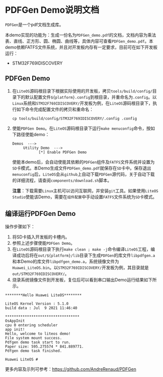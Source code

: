 # PDFGen Demo说明文档

`PDFGen`是一个pdf文档生成库。

本demo实现的功能为：生成一份名为`PDFGen_demo.pdf`的文档，文档内容为乘法表、直线、正方形、圆、椭圆、曲线等，具体内容可查看`PDFGen_demo.pdf`。本demo依赖FATFS文件系统，并且对开发板内存有一定要求，目前可在如下开发板运行：
- STM32F769IDISCOVERY


## PDFGen Demo

1. 在`LiteOS`源码根目录下根据实际使用的开发板，拷贝`tools/build/config/`目录下的默认配置文件`${platform}.config`到根目录，并重命名为`.config`。以`Linux`系统和`STM32F769IDISCOVERY/`开发板为例，在`LiteOS`源码根目录下，执行如下命令完成配置文件的拷贝和重命名：
   ```
   cp tools/build/config/STM32F769IDISCOVERY/.config .config
   ```

2. 使能`PDFGen Demo`。在`LiteOS`源码根目录下运行`make menuconfig`命令，按如下路径使能demo：
   ```
   Demos  --->
        Utility Demo  --->
               [*] Enable PDFGen Demo
   ```

   使能本demo后，会自动使能其依赖的`PDFGen`组件及`FATFS`文件系统并设置为`SD`卡模式。本Demo生成文件`PDFGen_demo.pdf`就保存在`SD`卡中。保存退出`menuconfig`后，`LiteOS`会从`github`上自动下载`PDFGen`源代码，关于自动下载的详细流程，请查阅`components/download.sh`脚本。

   **注意**：下载需要`Linux`主机可以访问互联网，并安装`git`工具。如果使用`LiteOS Studio`使能该Demo，需要在`组件配置`中手动设置`FATFS`文件系统为`SD`卡模式。

## 编译运行PDFGen Demo

操作步骤如下：

1. 将SD卡插入开发板的卡槽内。
2. 参照上述步骤使能`PDFGen Demo`。
3. 在`LiteOS`源码根目录下执行`make clean ; make -j`命令编译`LiteOS`工程，编译成功后将在`out/${platform}/lib`目录下生成`PDFGen`的库文件`libpdfgen.a`和本Demo的库文件`libpdfgen_demo.a`，系统镜像文件为`Huawei_LiteOS.bin`。以`STM32F769IDISCOVERY/`开发板为例，其目录就是`out/STM32F769IDISCOVERY/`。
4. 烧录系统镜像文件到开发板，复位后可以看到串口输出Demo运行结果如下所示。

```
********Hello Huawei LiteOS********

LiteOS Kernel Version : 5.1.0
build data : Jul  9 2021 11:46:40

**********************************
OsAppInit
cpu 0 entering scheduler
app init!
Hello, welcome to liteos demo!
File system mount success.
Pdfgen demo task start to run.
Paper size: 595.275574 * 841.889771.
Pdfgen demo task finished.

Huawei LiteOS # 
```
更多内容及示列可参考：https://github.com/AndreRenaud/PDFGen

